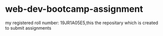 # web-dev-bootcamp-assignment
my registered roll number: 19JR1A05E5,this the repositary which is created to submit assignments
